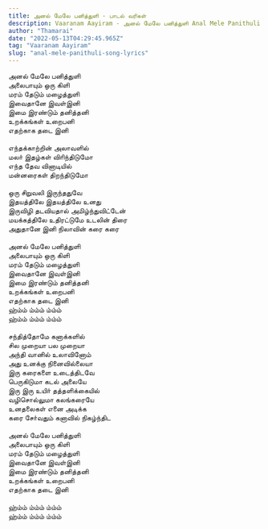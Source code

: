 ```yaml
---
title: அனல் மேலே பனித்துளி - பாடல் வரிகள்
description: Vaaranam Aayiram - அனல் மேலே பனித்துளி Anal Mele Panithuli Lyrics in Tamil - Tamil Song Lyrics.
author: "Thamarai"
date: "2022-05-13T04:29:45.965Z"
tag: "Vaaranam Aayiram"
slug: "anal-mele-panithuli-song-lyrics"
---
```


அனல் மேலே பனித்துளி  
அலைபாயும் ஒரு கிளி  
மரம் தேடும் மழைத்துளி  
இவைதானே இவள்இனி  
இமை இரண்டும் தனித்தனி  
உறக்கங்கள் உறைபனி  
எதற்காக தடை இனி  
\
எந்தக்காற்றின் அலாவளில்  
மலா் இதழ்கள் விாிந்திடுமோ  
எந்த தேவ வினாடியில்  
மன்னரைகள் திறந்திடுமோ  
\
ஒரு சிறுவலி இருந்ததுவே  
இதயத்திலே இதயத்திலே உனது  
இருவிழி தடவியதால் அமிழ்ந்துவிட்டேன்  
மயக்கத்திலே உதிரட்டுமே உடலின் திரை  
அதுதானே இனி நிலாவின் கரை கரை  
\
அனல் மேலே பனித்துளி  
அலைபாயும் ஒரு கிளி  
மரம் தேடும் மழைத்துளி  
இவைதானே இவள்இனி  
இமை இரண்டும் தனித்தனி  
உறக்கங்கள் உறைபனி  
எதற்காக தடை இனி  
ஹ்ம்ம் ம்ம்ம் ம்ம்ம்  
ஹ்ம்ம் ம்ம்ம் ம்ம்ம்  
\
சந்தித்தோமே கனாக்களில்  
சில முறையா பல முறையா  
அந்தி வானில் உலாவினோம்  
அது உனக்கு நினைவில்லையா  
இரு கரைகளை உடைத்திடவே  
பெருகிடுமா கடல் அலையே  
இரு இரு உயிா் தத்தளிக்கையில்  
வழிசொல்லுமா கலங்கரையே  
உனதலைகள் எனை அடிக்க  
கரை சோ்வதும் கனாவில் நிகழ்ந்திட  
\
அனல் மேலே பனித்துளி  
அலைபாயும் ஒரு கிளி  
மரம் தேடும் மழைத்துளி  
இவைதானே இவள்இனி  
இமை இரண்டும் தனித்தனி  
உறக்கங்கள் உறைபனி  
எதற்காக தடை இனி  
\
ஹ்ம்ம் ம்ம்ம் ம்ம்ம்  
ஹ்ம்ம் ம்ம்ம் ம்ம்ம்
